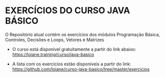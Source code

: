 # EXERCÍCIOS DO CURSO JAVA BÁSICO

O  Repositório atual contém os exercícios dos módulos Programação Básica, Controles, Decisões e Loops, Vetores e Matrizes

 - O curso está disponível gratuitamente a partir do link abaixo:    
   https://loiane.training/curso/java-basico
	
 - A lista com os exercícios estão disponíveis a partir do link: 
   	https://github.com/loiane/curso-java-basico/tree/master/exercicios

   

